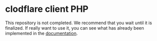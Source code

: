 clodflare client PHP
====================

This repository is not completed. We recommend that you wait until it is finalized.
If really want to use it, you can see what has already been implemented in the [documentation](documentation).
